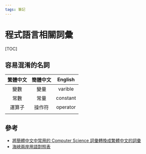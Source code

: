 ```yaml
---
tags: 筆記
---
```


# 程式語言相關詞彙

[TOC]

## 容易混淆的名詞

| 繁體中文 | 簡體中文 | English |
|:-------:|:-------:|:-------:|
|變數     |變量      |varible  |
|常數     |常量      |constant |
|運算子   |操作符     |operator |
|||

## 參考

- [將簡體中文中常用的 Computer Science 詞彙轉換成繁體中文的詞彙](https://chrome.google.com/webstore/detail/cn2tw4programmer/emjpciklgncophlffcjipabmigmdkdmc/related)
- [海峽兩岸用語對照表](http://www.hintoninfo.com.tw/Upload/mag/words.pdf)

<!-- 未完成 -->